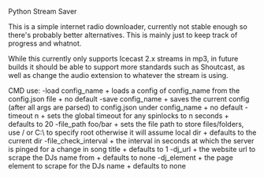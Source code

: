 Python Stream Saver

This is a simple internet radio downloader, currently not stable enough so there's probably better alternatives. This is mainly just to keep track of progress and whatnot.

While this currently only supports Icecast 2.x streams in mp3, in future builds it should be able to support more standards such as Shoutcast, as well as change the
audio extension to whatever the stream is using.

CMD use:
	-load config_name
		+ loads a config of config_name from the config.json file
		+ no default
	-save config_name
		+ saves the current config (after all args are parsed) to config.json under config_name
		+ no default
	-timeout n
		+ sets the global timeout for any spinlocks to n seconds
		+ defaults to 20
	-file_path foo/bar
		+ sets the file path to store files/folders, use / or C:\ to specify root otherwise it will assume local dir
		+ defaults to the current dir
	-file_check_interval
		+ the interval in seconds at which the server is pinged for a change in song title
		+ defaults to 1
	-dj_url
		+ the website url to scrape the DJs name from
		+ defaults to none
	-dj_element
		+ the page element to scrape for the DJs name
		+ defaults to none
